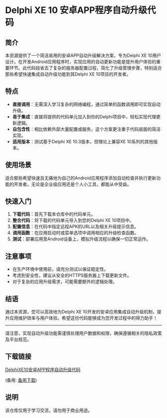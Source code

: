 # Delphi XE 10 安卓APP程序自动升级代码

## 简介
本资源提供了一个简洁易用的安卓APP自动升级解决方案，专为Delphi XE 10用户设计。在开发Android应用程序时，实现应用的自动更新功能是提升用户体验的重要环节。此代码段省去了复杂的服务器配置过程，简化了升级管理步骤，特别适合那些希望快速集成自动升级功能到其Delphi XE 10项目的开发者。

## 特点
- **直接调用**：无需深入学习复杂的网络编程，通过简单的函数调用即可实现自动升级。
- **易于集成**：直接将提供的代码单元加入到你的Delphi项目中，轻松实现代理更新逻辑。
- **自包含性**：相比依赖外部大量配置或服务，这个方案更注重于代码层面的简洁实现。
- **适用版本**：测试基于Delphi XE 10.3版本，但理论上兼容XE 10系列的其他版本。

## 使用场景
适合那些希望快速且无痛地为自己的Android应用程序添加自动检查并执行更新功能的开发者。无论是企业级应用还是个人小工具，都能从中受益。

## 快速入门
1. **下载代码**：首先下载本仓库中的代码单元。
2. **整合代码**：将下载的代码单元导入到您的Delphi XE 10项目中。
3. **配置信息**：在代码中指定远程APK的URL以及相关升级提示信息。
4. **调用函数**：在应用启动时或菜单选项中调用相应的升级检查函数。
5. **测试**：部署应用至Android设备上，模拟升级流程以确保一切正常运作。

## 注意事项
- 在生产环境中使用前，请充分测试以保证稳定性。
- 考虑到安全性，建议从安全的HTTPS服务器上下载更新文件。
- 对于复杂的应用升级需求，可能需要额外的逻辑处理。

## 结语
通过本资源，您可以高效地为Delphi XE 10开发的安卓应用集成自动升级机制，提升应用维护效率与用户体验。希望这份代码能够成为您开发过程中的得力助手！

---

请注意，实现自动升级功能需谨慎处理用户数据和权限，确保遵循相关的隐私政策及平台规范。

## 下载链接
[DelphiXE10安卓APP程序自动升级代码](https://pan.quark.cn/s/3f3119802cdc) 

(备用: [备用下载](https://pan.baidu.com/s/1R41Sg1pvpO5VXSfGW1dXkw?pwd=1234))

## 说明

该仓库仅用于学习交流，请勿用于商业用途。
